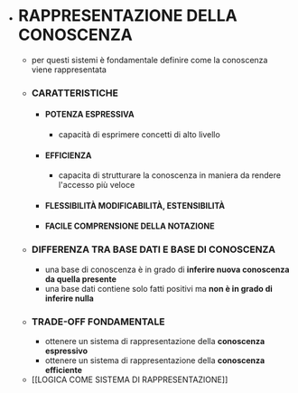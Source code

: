 - # RAPPRESENTAZIONE DELLA CONOSCENZA
	- per questi sistemi è fondamentale definire come la conoscenza viene rappresentata
	- ### CARATTERISTICHE
		- #### POTENZA ESPRESSIVA
			- capacità di esprimere concetti di alto livello
		- #### EFFICIENZA
			- capacita di strutturare la conoscenza in maniera da rendere l'accesso più veloce
		- #### FLESSIBILITÀ MODIFICABILITÀ, ESTENSIBILITÀ
		- #### FACILE COMPRENSIONE DELLA NOTAZIONE
	- ### DIFFERENZA TRA BASE DATI E BASE DI CONOSCENZA
		- una base di conoscenza è in grado di **inferire nuova conoscenza da quella presente**
		- una base dati contiene solo fatti positivi ma **non è in grado di inferire nulla**
	- ### TRADE-OFF FONDAMENTALE
		- ottenere un sistema di rappresentazione della **conoscenza espressivo**
		- ottenere un sistema di rappresentazione della **conoscenza efficiente**
	- [[LOGICA COME SISTEMA DI RAPPRESENTAZIONE]]